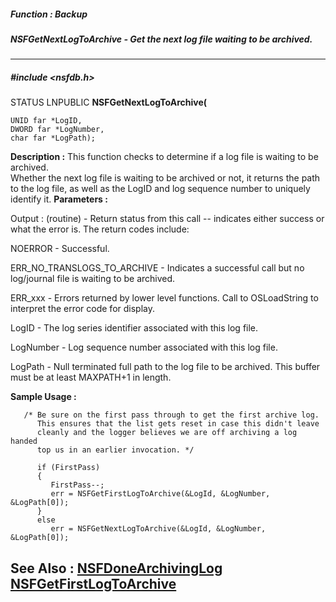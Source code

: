 ##### Function : Backup
##### NSFGetNextLogToArchive - Get the next log file waiting to be archived.
---
##### #include <nsfdb.h>
STATUS LNPUBLIC **NSFGetNextLogToArchive(**

	UNID far *LogID,
	DWORD far *LogNumber,
	char far *LogPath);
**Description :**
This function checks to determine if a log file is waiting to be archived.  
Whether the next log file is waiting to be archived or not, it returns the path 
to the log file, as well as the LogID and log sequence number to uniquely 
identify it.
**Parameters :**

Output :
(routine)  -  Return status from this call -- indicates either success or what the error is. The return codes include:

NOERROR - Successful.

ERR_NO_TRANSLOGS_TO_ARCHIVE - Indicates a successful call but no log/journal file is waiting to be archived.

ERR_xxx - Errors returned by lower level functions.  Call to OSLoadString to interpret the error code for display.


LogID  -  The log series identifier associated with this log file.

LogNumber  -  Log sequence number associated with this log file.

LogPath  -  Null terminated full path to the log file to be archived.  This buffer must be at least MAXPATH+1 in length.

**Sample Usage :**
```
   /* Be sure on the first pass through to get the first archive log.
      This ensures that the list gets reset in case this didn't leave
      cleanly and the logger believes we are off archiving a log handed
      top us in an earlier invocation. */

      if (FirstPass)
      {
         FirstPass--;
         err = NSFGetFirstLogToArchive(&LogId, &LogNumber, &LogPath[0]);
      }
      else
         err = NSFGetNextLogToArchive(&LogId, &LogNumber, &LogPath[0]);
```
**See Also :**
[NSFDoneArchivingLog](D:/md_files/NSFDoneArchivingLog.md)
[NSFGetFirstLogToArchive](D:/md_files/NSFGetFirstLogToArchive.md)
---
